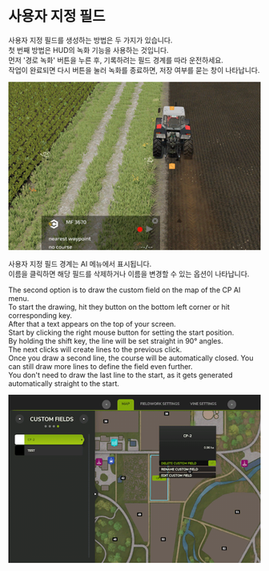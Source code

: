 # 사용자 지정 필드

  
사용자 지정 필드를 생성하는 방법은 두 가지가 있습니다.    
첫 번째 방법은 HUD의 녹화 기능을 사용하는 것입니다.    
먼저 '경로 녹화' 버튼을 누른 후, 기록하려는 필드 경계를 따라 운전하세요.    
작업이 완료되면 다시 버튼을 눌러 녹화를 종료하면, 저장 여부를 묻는 창이 나타납니다.    


![Image](../assets/images/recordcustomhelp_0_0_765_510.png)

  
사용자 지정 필드 경계는 AI 메뉴에서 표시됩니다.    
이름을 클릭하면 해당 필드를 삭제하거나 이름을 변경할 수 있는 옵션이 나타납니다.    


  
The second option is to draw the custom field on the map of the CP AI menu.  
To start the drawing, hit they button on the bottom left corner or hit corresponding key.  
After that a text appears on the top of your screen.  
Start by clicking the right mouse button for setting the start position.  
By holding the shift key, the line will be set straight in 90° angles.  
The next clicks will create lines to the previous click.  
Once you draw a second line, the course will be automatically closed. You can still draw more lines to define the field even further.  
You don't need to draw the last line to the start, as it gets generated automatically straight to the start.   


![Image](../assets/images/customfield_0_0_765_510.png)

